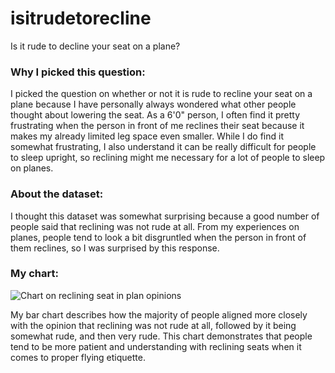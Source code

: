 # isitrudetorecline
Is it rude to decline your seat on a plane?

### Why I picked this question:
I picked the question on whether or not it is rude to recline your seat on a plane because I have personally always wondered what other people thought about lowering the seat. As a 6'0" person, I often find it pretty frustrating when the person in front of me reclines their seat because it makes my already limited leg space even smaller. While I do find it somewhat frustrating, I also understand it can be really difficult for people to sleep upright, so reclining might me necessary for a lot of people to sleep on planes. 

### About the dataset:
I thought this dataset was somewhat surprising because a good number of people said that reclining was not rude at all. From my experiences on planes, people tend to look a bit disgruntled when the person in front of them reclines, so I was surprised by this response. 

### My chart:
![Chart on reclining seat in plan opinions](https://www.datawrapper.de/_/7dCv7/)

My bar chart describes how the majority of people aligned more closely with the opinion that reclining was not rude at all, followed by it being somewhat rude, and then very rude. This chart demonstrates that people tend to be more patient and understanding with reclining seats when it comes to proper flying etiquette. 
